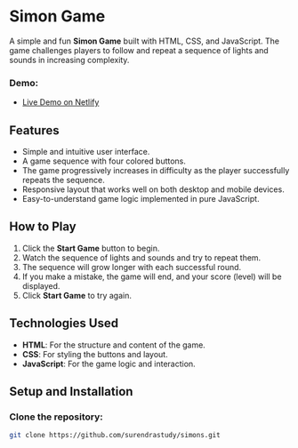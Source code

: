 # Simon Game

A simple and fun **Simon Game** built with HTML, CSS, and JavaScript. The game challenges players to follow and repeat a sequence of lights and sounds in increasing complexity.

### Demo:
- [Live Demo on Netlify](https://simons2.netlify.app/)


## Features
- Simple and intuitive user interface.
- A game sequence with four colored buttons.
- The game progressively increases in difficulty as the player successfully repeats the sequence.
- Responsive layout that works well on both desktop and mobile devices.
- Easy-to-understand game logic implemented in pure JavaScript.

## How to Play
1. Click the **Start Game** button to begin.
2. Watch the sequence of lights and sounds and try to repeat them.
3. The sequence will grow longer with each successful round.
4. If you make a mistake, the game will end, and your score (level) will be displayed.
5. Click **Start Game** to try again.

## Technologies Used
- **HTML**: For the structure and content of the game.
- **CSS**: For styling the buttons and layout.
- **JavaScript**: For the game logic and interaction.

## Setup and Installation

### Clone the repository:
```bash
git clone https://github.com/surendrastudy/simons.git
